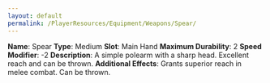 ```yaml
---
layout: default
permalink: /PlayerResources/Equipment/Weapons/Spear/
---
```

**Name**: Spear
**Type**: Medium
**Slot**: Main Hand
**Maximum Durability**: 2
**Speed Modifier**: -2
**Description**: A simple polearm with a sharp head. Excellent reach and can be thrown.
**Additional Effects**: Grants superior reach in melee combat. Can be thrown.